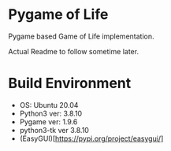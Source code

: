 # Pygame of Life
Pygame based Game of Life implementation.

Actual Readme to follow sometime later.


# Build Environment

* OS: Ubuntu 20.04
* Python3 ver: 3.8.10
* Pygame ver: 1.9.6
* python3-tk ver 3.8.10
* (EasyGUI)[https://pypi.org/project/easygui/]